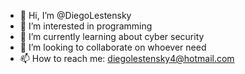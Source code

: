- 👋 Hi, I’m @DiegoLestensky
- 👀 I’m interested in programming
- 🌱 I’m currently learning about cyber security
- 💞️ I’m looking to collaborate on whoever need
- 📫 How to reach me: diegolestensky4@hotmail.com

<!---
DiegoLestensky/DiegoLestensky is a ✨ special ✨ repository because its `README.md` (this file) appears on your GitHub profile.
You can click the Preview link to take a look at your changes.
--->
